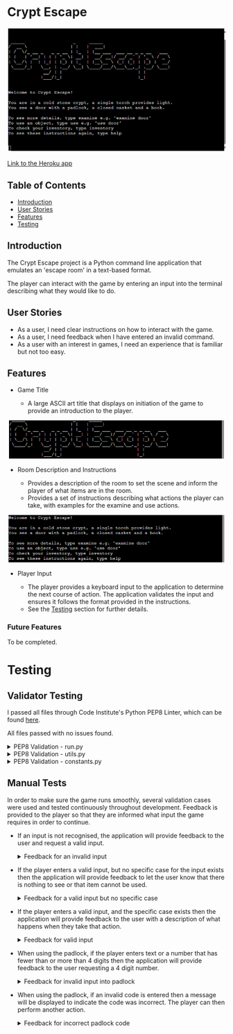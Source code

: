 # Crypt Escape

![Screenshot of the game start screen](./images/startscreen.png)

[Link to the Heroku app](https://crypt-escape-93649c26e938.herokuapp.com/)

## Table of Contents
- [Introduction](#introduction)
- [User Stories](#user-stories)
- [Features](#features)
- [Testing](#testing)

## Introduction

The Crypt Escape project is a Python command line application that emulates an 'escape room' in a text-based format.

The player can interact with the game by entering an input into the terminal describing what they would like to do.

## User Stories

- As a user, I need clear instructions on how to interact with the game.
- As a user, I need feedback when I have entered an invalid command.
- As a user with an interest in games, I need an experience that is familiar but not too easy.

## Features

- Game Title

    - A large ASCII art title that displays on initiation of the game to provide an introduction to the player.

![Screenshot of the game title in the terminal](./images/title.png)

- Room Description and Instructions

    - Provides a description of the room to set the scene and inform the player of what items are in the room.
    - Provides a set of instructions describing what actions the player can take, with examples for the examine and use actions.

![Screenshot of the game instructions in the terminal](./images/description.png)

- Player Input

    - The player provides a keyboard input to the application to determine the next course of action. The application validates the input and ensures it follows the format provided in the instructions.
    - See the [Testing](#testing) section for further details.

### Future Features

To be completed.

# Testing

## Validator Testing

I passed all files through Code Institute's Python PEP8 Linter, which can be found [here](https://pep8ci.herokuapp.com/#).

All files passed with no issues found.

<details>
<summary>PEP8 Validation - run.py</summary>

![](./images/pep8validator_run.png)

</details>

<details>
<summary>PEP8 Validation - utils.py</summary>

![](./images/pep8validator_utils.png)

</details>

<details>
<summary>PEP8 Validation - constants.py</summary>

![](./images/pep8validator_const.png)

</details>

## Manual Tests

In order to make sure the game runs smoothly, several validation cases were used and tested continuously throughout development. Feedback is provided to the player so that they are informed what input the game requires in order to continue.

- If an input is not recognised, the application will provide feedback to the user and request a valid input.

    <details>
    <summary>Feedback for an invalid input</summary>

    ![](./images/validation_one.png)

    </details>

- If the player enters a valid input, but no specific case for the input exists then the application will provide feedback to let the user know that there is nothing to see or that item cannot be used.

    <details>
    <summary>Feedback for a valid input but no specific case</summary>

    ![](./images/validation_two.png)

    </details>

- If the player enters a valid input, and the specific case exists then the application will provide feedback to the user with a description of what happens when they take that action.

    <details>
    <summary>Feedback for valid input</summary>

    ![](./images/validation_three.png)

    </details>

- When using the padlock, if the player enters text or a number that has fewer than or more than 4 digits then the application will provide feedback to the user requesting a 4 digit number.

    <details>
    <summary>Feedback for invalid input into padlock</summary>

    ![](./images/padlockvalidationone.png)
    ![](./images/padlockvalidationtwo.png)

    </details>

- When using the padlock, if an invalid code is entered then a message will be displayed to indicate the code was incorrect. The player can then perform another action.

    <details>
    <summary>Feedback for incorrect padlock code</summary>

    ![](./images/padlockvalidationthree.png)

    </details>